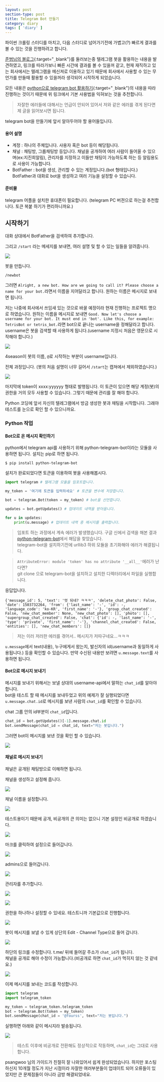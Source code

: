 ```yaml
---
layout: post
section-type: post
title: Telegram Bot 만들기
category: diary
tags: [ 'diary' ]
---
```


파이썬 크롤링 스터디를 마치고, 다음 스터디로 넘어가기전에 가볍고(?) 빠르게 결과를 볼 수 있는 것을 진행하려고 합니다.  

[준범님의 블로그](https://beomi.github.io/2017/04/20/HowToMakeWebCrawler-Notice-with-Telegram/){:target="`_`blank"}를 둘러보는중 텔레그램 봇을 활용하는 내용을 발견하였고, 링크를 따라가보니 빠른 시간에 결과를 볼 수 있을꺼 같고, 현재 재직하고 있는 회사에서는 텔레그램을 메신져로 이용하고 있기 때문에 회사에서 사용할 수 있는 무언가를 만들때 활용할 수 있을꺼라 생각되어 시작하게 되었습니다.

모든 내용은 [python으로 telegram bot 활용하기](https://blog.psangwoo.com/coding/2016/12/08/python-telegram-bot-1.html){:target="`_`blank"}의 내용을 따라 진행하는 것이기 때문에 위 링크에서 기본 사용법을 익혀보는 것을 추천합니다.
> 자잘한 에러들에 대해서는 언급이 안되어 있어서 저와 같은 에러를 겪게 된다면 제 글을 읽어보시면 됩니다.

telegram bot을 만들기에 앞서 알아두어야 할 용어들입니다.

#### 용어 설명
- 계정 :  하나의 주체입니다. 사용자 혹은 bot 등이 해당됩니다.  
- 채널 : 채팅방, 그룹채팅방 등입니다. 채널을 공개하여 여러 사람이 들어올 수 있으며(ex:지진희알림), 관리자를 지정하고 이들만 채팅이 가능하도록 하는 등 알림용도로 사용이 가능합니다.
- BotFather : bot을 생성, 관리할 수 있는 계정입니다.(bot 형태입니다.)  
BotFather과 대화로 bot을 생성하고 여러 기능을 설정할 수 있습니다.

#### 준비물
telegram 어플을 설치한 휴대폰이 필요합니다. (telegram PC 버젼으로 하는걸 추천합니다. 토큰 복붙 하기가 편리하니까요.)

## 시작하기

대화 상대에서 BotFather을 검색하여 추가합니다.  

그리고 `/start` 라는 메세지를 보내면, 여러 설명 및 할 수 있는 일들을 알려줍니다.

![]({{site.url}}/img/post/diary/telegram/botfather.png)

봇을 만듭니다.

```
/newbot
```

그러면 `Alright, a new bot. How are we going to call it? Please choose a name for your bot.`라면서 이름을 지어달라고 합니다. 원하는 이름은 메시지로 보내면 됩니다.

저는 나중에 회사에서 쓰임새 있는 것으로 바꿀 예정이라 현재 진행하는 프로젝트 명으로 하였습니다. 원하는 이름을 메시지로 보내면 `Good. Now let's choose a username for your bot. It must end in 'bot'. Like this, for example: TetrisBot or tetris_bot.`라면 bot으로 끝나는 username을 정해달라고 합니다.
username은 봇을 검색할 때 사용하게 됩니다.(username 지정시 처음은 영문으로 시작해야 합니다.)

![]({{site.url}}/img/post/diary/telegram/botfather_2.png)

4season이 봇의 이름, `@`로 시작하는 부분이 username입니다.

전체 과정입니다. (봇의 처음 설명이 너무 길어서 `/start`는 캡쳐에서 제외하였습니다.)

![]({{site.url}}/img/post/diary/telegram/botfather_3.png)

마지막에 token이 xxxx:yyyyyy 형태로 발행됩니다. 이 토큰이 있으면 해당 계정(봇)의 권한을 거의 모두 사용할 수 있습니다. 그렇기 때문에 관리를 잘 해야 합니다.  

Python 코딩에 앞서 자신의 텔레그램에서 방금 생성한 봇과 채팅을 시작합니다. 그래야 테스트를 눈으로 확인 할 수 있으니까요.

### Python 작업

#### Bot으로 온 메시지 확인하기

python에서 telegram api를 사용하기 위해 python-telegram-bot이라는 모듈을 사용하면 됩니다. 설치는 pip로 하면 됩니다.

```
$ pip install python-telegram-bot
```
설치가 완료되었다면 토큰을 이용하여 봇을 사용해봅시다.

```python
import telegram # 텔레그램 모듈을 임포트합니다.

my_token = '여기에 토큰을 입력하세요' # 토큰을 변수에 저장합니다.

bot = telegram.Bot(token = my_token) # bot을 선언합니다.

updates = bot.getUpdates() # 업데이트 내역을 받아옵니다.

for u in updates:
    print(u.message) # 업데이트 내역 중 메시지를 출력합니다.
```
> 임포트 하는 과정에서 계속 에러가 발생했습니다.
구글 신에서 검색을 해본 결과 [python-telegram-bot](https://github.com/python-telegram-bot/python-telegram-bot)에서 해답을 찾았습니다.  
telegram-bot을 설치하기전에 urllib3 하위 모듈을 초기화해야 에러가 해결됩니다.

> `AttributeError: module 'token' has no attribute '__all__'`에러가 난다면?  
git clone 으로 telegram-bot을 설치하고 설치한 디렉터리에서 파일을 실행합니다.

응답입니다.

```
{'message_id': 5, 'text': '엇 되네? ㅋㅋㅋ', 'delete_chat_photo': False, 'date': 1503732264, 'from': {'last_name': '-', 'id': -, 'language_code': 'ko-KR', 'first_name': '-'}, 'group_chat_created': False, 'new_chat_member': None, 'new_chat_photo': [], 'photo': [], 'supergroup_chat_created': False, 'chat': {'id': -, 'last_name': '-', 'type': 'private', 'first_name': '-'}, 'channel_chat_created': False, 'entities': [], 'new_chat_members': []}
```
> 저는 이러 저러한 에러를 겪어서.. 메시지가 저따구네요...ㅋㅋㅋ

`u.message`에서 text(내용), 누구에게서 왔는지, 발신자의 id(username과 동일하게 사용됩니다.) 등을 확인할 수 있습니다. 만약 수신된 내용만 보려면 `u.message.text`를 사용하면 됩니다.

#### Bot으로 메시지 보내기

메시지를 보내기 위해서는 보낼 상대의 username-api에서 말하는 `chat_id`를 알아야 합니다.  
bot을 테스트 할 때 메시지를 보내두었고 위의 예제가 잘 실행되었다면 `u.message.chat.id`로 메시지를 보낸 사람의 `chat_id`를 확인할 수 있습니다.

chat 그룹 안의 id부분이 `chat_id`입니다.

```python
chat_id = bot.getUpdates()[-1].message.chat.id
bot.sendMessage(chat_id = chat_id, text="저는 봇입니다.")
```

그러면 bot이 메시지를 보낸 것을 확인 할 수 있습니다.

![]({{site.url}}/img/post/diary/telegram/botfather_4.png)

#### 채널로 메시지 보내기

채널은 공개된 채팅방으로 이해하면 됩니다.  

채널을 생성하고 설정해 줍니다.

![]({{site.url}}/img/post/diary/telegram/bot_1.png)

채널 이름을 설정합니다.

![]({{site.url}}/img/post/diary/telegram/bot_2.png)

테스트용이기 때문에 공개, 비공개의 큰 의미는 없으니 기본 설정인 비공개로 하겠습니다.

![]({{site.url}}/img/post/diary/telegram/bot_3.png)

마크를 클릭하여 설정으로 들어갑니다.

![]({{site.url}}/img/post/diary/telegram/bot_4.png)

admins으로 들어갑니다.

![]({{site.url}}/img/post/diary/telegram/bot_5.png)

관리자를 추가합니다.

![]({{site.url}}/img/post/diary/telegram/bot_6.png)

![]({{site.url}}/img/post/diary/telegram/bot_7.png)

권한을 하나하나 설정할 수 있네요. 테스트니까 기본값으로 진행합니다.

![]({{site.url}}/img/post/diary/telegram/bot_8.png)

봇이 메시지를 보낼 수 있게 상단의 Edit - Channel Type으로 들어 갑니다.

![]({{site.url}}/img/post/diary/telegram/bot_9.png)

하단의 링크를 수정합니다. t.me/ 뒤에 들어갈 주소가 `chat_id`가 됩니다.  
채널을 공개로 해야 수정이 가능합니다.(비공개로 하면 `chat_id`가 먹히지 않는 것 같네요.)

![]({{site.url}}/img/post/diary/telegram/bot_10.png)

이제 메시지를 보내는 코드를 작성합니다.

```python
import telegram
import telegram_token

my_token = telegram_token.telegram_token
bot = telegram.Bot(token = my_token)
bot.sendMessage(chat_id = '@fourss', text="저는 봇입니다.")
```
실행하면 아래와 같이 메시지라 발송됩니다.

![]({{site.url}}/img/post/diary/telegram/bot_11.png)

> 테스트 이후에 비공개로 전환해도 정상적으로 작동하며, `chat_id`는 그대로 사용합니다.

psangwoo 님의 가이드가 친절히 잘 나와있어서 쉽게 완성되었습니다. 하지만 포스팅하신지 10개월 정도가 지난 시점이라 자잘한 여러부분들이 업데이트 되어 오류들이 있었지만 큰 문제점들이 아니라 금방 해결되었네요.
